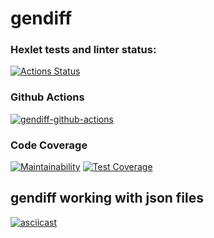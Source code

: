 # gendiff
### Hexlet tests and linter status:
[![Actions Status](https://github.com/dmitryfirsanov/frontend-project-lvl2/workflows/hexlet-check/badge.svg)](https://github.com/dmitryfirsanov/frontend-project-lvl2/actions)
### Github Actions
[![gendiff-github-actions](https://github.com/dmitryfirsanov/frontend-project-lvl2/actions/workflows/gendiff-github-actions.yml/badge.svg)](https://github.com/dmitryfirsanov/frontend-project-lvl2/actions/workflows/gendiff-github-actions.yml)
### Code Coverage
[![Maintainability](https://api.codeclimate.com/v1/badges/4382fd8964f087016d73/maintainability)](https://codeclimate.com/github/dmitryfirsanov/frontend-project-lvl2/maintainability)
[![Test Coverage](https://api.codeclimate.com/v1/badges/4382fd8964f087016d73/test_coverage)](https://codeclimate.com/github/dmitryfirsanov/frontend-project-lvl2/test_coverage)
## gendiff working with json files
[![asciicast](https://asciinema.org/a/7yhZKABhfyF1x20nbVxwAnIs4.svg)](https://asciinema.org/a/7yhZKABhfyF1x20nbVxwAnIs4)